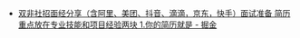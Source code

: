 - [双非社招面经分享（含阿里、美团、抖音、滴滴，京东，快手）面试准备 简历 重点放在专业技能和项目经验两块 1.你的简历就是 - 掘金](https://juejin.cn/post/7298644594866782262)